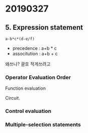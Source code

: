 # 20190327



## 5. Expression statement



`a-b*c*(d-e/f)`



* precedence : a+b    *   c
* associtution : a+b   +   c

왜쓰나? 괄호 적게쓰려고





### Operator Evaluation Order





Function evaluation

Circuit.





### Control evaluation



### Multiple-selection statements



